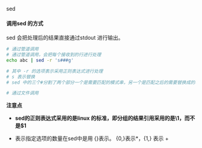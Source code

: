 sed

#### 调用sed 的方式

sed 会把处理后的结果直接通过stdout 进行输出。

```bash
# 通过管道调用
# 通过管道调用，会把每个接收到的行进行处理
echo abc | sed -r 's###g'

# 其中 -r 的选项表示采用正则表达式进行处理
# s 表示替换
# sed 中的三个#分割了两个部分一个是需要匹配的模式串，另一个是匹配之后的需要替换成的模式串。

# 通过文件调用
```

**注意点**

- **sed的正则表达式采用的是linux 的标准，即分组的结果引用采用的是\1，而不是\$1**

- 表示指定选项的数量在sed中是用 {}表示。 {0,}表示\*，{1,} 表示 +


